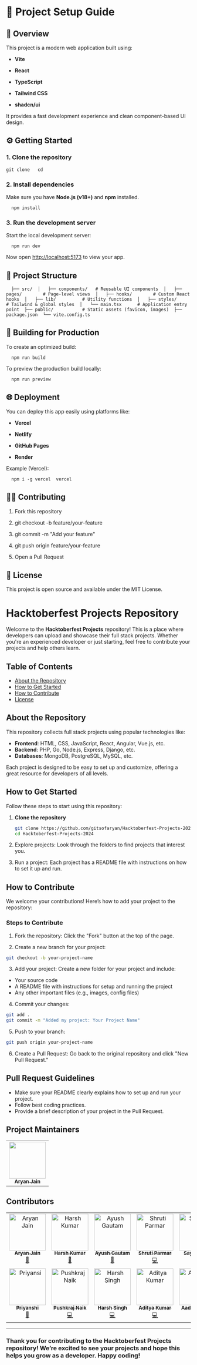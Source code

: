 🚀 Project Setup Guide
======================

🧩 Overview
-----------

This project is a modern web application built using:

*   **Vite**
    
*   **React**
    
*   **TypeScript**
    
*   **Tailwind CSS**
    
*   **shadcn/ui**
    

It provides a fast development experience and clean component-based UI design.

⚙️ Getting Started
------------------

### 1\. Clone the repository

`git clone   cd` 

### 2\. Install dependencies

Make sure you have **Node.js (v18+)** and **npm** installed.

`   npm install   `

### 3\. Run the development server

Start the local development server:

`   npm run dev   `

Now open [http://localhost:5173](http://localhost:5173) to view your app.

📁 Project Structure
--------------------

`   ├── src/  │   ├── components/   # Reusable UI components  │   ├── pages/        # Page-level views  │   ├── hooks/        # Custom React hooks  │   ├── lib/          # Utility functions  │   ├── styles/       # Tailwind & global styles  │   └── main.tsx      # Application entry point  ├── public/           # Static assets (favicon, images)  ├── package.json  └── vite.config.ts   `

🧱 Building for Production
--------------------------

To create an optimized build:

`   npm run build   `

To preview the production build locally:

`   npm run preview   `

🌐 Deployment
-------------

You can deploy this app easily using platforms like:

*   **Vercel**
    
*   **Netlify**
    
*   **GitHub Pages**
    
*   **Render**
    

Example (Vercel):

`   npm i -g vercel  vercel   `

🧑‍💻 Contributing
------------------

1.  Fork this repository
    
2.  git checkout -b feature/your-feature
    
3.  git commit -m "Add your feature"
    
4.  git push origin feature/your-feature
    
5.  Open a Pull Request
    

📜 License
----------

This project is open source and available under the MIT License.
# Hacktoberfest Projects Repository

Welcome to the **Hacktoberfest Projects** repository! This is a place where developers can upload and showcase their full stack projects. Whether you're an experienced developer or just starting, feel free to contribute your projects and help others learn.

## Table of Contents

- [About the Repository](#about-the-repository)
- [How to Get Started](#how-to-get-started)
- [How to Contribute](#how-to-contribute)
- [License](#license)

## About the Repository

This repository collects full stack projects using popular technologies like:

- **Frontend**: HTML, CSS, JavaScript, React, Angular, Vue.js, etc.
- **Backend**: PHP, Go, Node.js, Express, Django, etc.
- **Databases**: MongoDB, PostgreSQL, MySQL, etc.

Each project is designed to be easy to set up and customize, offering a great resource for developers of all levels.

## How to Get Started

Follow these steps to start using this repository:

1. **Clone the repository**

   ```bash
   git clone https://github.com/gitsofaryan/Hacktoberfest-Projects-2024.git
   cd Hacktoberfest-Projects-2024

2. Explore projects: Look through the folders to find projects that interest you.

3. Run a project: Each project has a README file with instructions on how to set it up and run.


## How to Contribute
We welcome your contributions! Here’s how to add your project to the repository:

### Steps to Contribute

1. Fork the repository: Click the "Fork" button at the top of the page.

2. Create a new branch for your project:

```bash
git checkout -b your-project-name
```

3. Add your project: Create a new folder for your project and include:

- Your source code
- A README file with instructions for setup and running the project
- Any other important files (e.g., images, config files)

4. Commit your changes:

```bash
git add .
git commit -m "Added my project: Your Project Name"
```

5. Push to your branch:
```bash
git push origin your-project-name
```

6. Create a Pull Request: Go back to the original repository and click "New Pull Request."

## Pull Request Guidelines

- Make sure your README clearly explains how to set up and run your project.
- Follow best coding practices.
- Provide a brief description of your project in the Pull Request.

## Project Maintainers 

<table>
  <tr>
    <td align="center"><a href="https://www.arienjain.tech/"><img src="https://avatars.githubusercontent.com/u/117700812?v=4" width="100px;" alt=""/><br /><sub><b>Aryan Jain</b></sub></a></td>
  </tr>
</table>

## Contributors 

<!-- ALL-CONTRIBUTORS-LIST:START - Do not remove or modify this section -->
<!-- prettier-ignore-start -->
<!-- markdownlint-disable -->
<table>
  <tbody>
    <tr>
      <td align="center" valign="top" width="14.28%"><a href="https://www.linkedin.com/in/aryan-jain07/"><img src="https://avatars2.githubusercontent.com/u/36920441?v=4?s=100" width="100px;" alt="Aryan Jain"/><br /><sub><b>Aryan Jain</b></sub></a><br /><a href="#" title="Ideas, Planning, & Feedback">🤔</a></td>
      <td align="center" valign="top" width="14.28%"><a href="https://www.linkedin.com/in/harsh-kumar-b0b879245/"><img src="https://avatars.githubusercontent.com/u/116896176?v=4" width="100px;" alt="Harsh Kumar"/><br /><sub><b>Harsh Kumar</b></sub></a><br /><a href="#" title="Documentation">📖</a></td>
      <td align="center" valign="top" width="14.28%"><a href="https://www.linkedin.com/in/ayush-gautam-9baa14248"><img src="https://avatars.githubusercontent.com/u/142661926?v=4" width="100px;" alt="Ayush Gautam"/><br /><sub><b>Ayush Gautam</b></sub></a><br /><a href="#" title="Documentation">📖</a></td>
      <td align="center" valign="top" width="14.28%"><a href="https://www.linkedin.com/in/shruti-parmar-0625282a2/"><img src="https://avatars.githubusercontent.com/u/145827392?v=4" width="100px;" alt="Shruti Parmar"/><br /><sub><b>Shruti Parmar</b></sub></a><br /><a href="#" title="Code">💻</a></td>
      <td align="center" valign="top" width="14.28%"><a href="https://worksofsayman.vercel.app"><img src="https://avatars.githubusercontent.com/u/135053354?v=4" width="100px;" alt="Sayman Lal"/><br /><sub><b>Sayman Lal</b></sub></a><br /><a href="#" title="Code">💻</a> <a href="#" title="Documentation">📖</a></td>
      <td align="center" valign="top" width="14.28%"><a href="https://www.linkedin.com/in/henry-yost/"><img src="https://avatars.githubusercontent.com/u/152554805?v=4" width="100px;" alt="Henry"/><br /><sub><b>Henry</b></sub></a><br /><a href="#" title="Documentation">📖</a></td>
      <td align="center" valign="top" width="14.28%"><a href="https://github.com/MK-09-coder"><img src="https://avatars.githubusercontent.com/u/110844185?v=4" width="100px;" alt="MK-09-coder"/><br /><sub><b>MK-09-coder</b></sub></a><br /><a href="#" title="Code">💻</a></td>
    </tr>
    <tr>
      <td align="center" valign="top" width="14.28%"><a href="https://github.com/srpriyanshi6"><img src="https://avatars.githubusercontent.com/u/161857449?v=4" width="100px;" alt="Priyansi"/><br /><sub><b>Priyanshi</b></sub></a><br /><a href="#" title="Documentation">📖</a></td>
      <td align="center" valign="top" width="14.28%"><a href="https://www.linkedin.com/in/pushkraj-p-naik-437224286/"><img src="https://avatars.githubusercontent.com/u/140972568?v=4" width="100px;" alt="Pushkraj Naik"/><br /><sub><b>Pushkraj Naik</b></sub></a><br /><a href="#" title="Code">💻</a></td>
      <td align="center" valign="top" width="14.28%"><a href="https://github.com/harshsinghreal"><img src="https://avatars.githubusercontent.com/u/93440683?v=4" width="100px;" alt="Harsh Singh"/><br /><sub><b>Harsh Singh</b></sub></a><br /><a href="#" title="Code">💻</a></td>
      <td align="center" valign="top" width="14.28%"><a href="https://www.adityakr.com/"><img src="https://avatars.githubusercontent.com/u/97042972?v=4" width="100px;" alt="Aditya Kumar"/><br /><sub><b>Aditya Kumar</b></sub></a><br /><a href="#" title="Code">💻</a></td>
      <td align="center" valign="top" width="14.28%"><a href="https://github.com/Itsmeaadeesh"><img src="https://avatars.githubusercontent.com/u/183415722?v=4" width="100px;" alt="Aadeesh Jain"/><br /><sub><b>Aadeesh Jain</b></sub></a><br /><a href="#" title="Code">💻</a></td>
      <td align="center" valign="top" width="14.28%"><a href="https://github.com/pensivevenus"><img src="https://avatars.githubusercontent.com/u/186363231?v=4" width="100px;" alt="Vaanya Jain" /><br /><sub><b>Vaanya Jain</b></sub></a><br /><a href="#" title="Design">🎨</a></td>
      <td align="center" valign="top" width="14.28%"><a href="https://github.com/anant-jain01"><img src="https://avatars.githubusercontent.com/u/139585700?v=4" width="100px;" alt="Anant Jain"/><br /><sub><b>Anant Jain</b></sub></a><br /><a href="#" title="Code">💻</a></td>
    </tr>
  </tbody>
</table>

<!-- markdownlint-restore -->
<!-- prettier-ignore-end -->

<!-- ALL-CONTRIBUTORS-LIST:END -->

---

### Thank you for contributing to the Hacktoberfest Projects repository! We’re excited to see your projects and hope this helps you grow as a developer. Happy coding!
